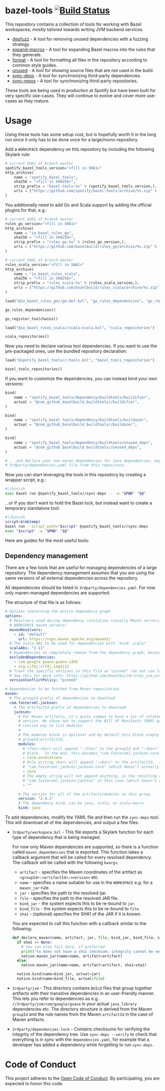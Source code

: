 # bazel-tools [![Build Status](https://travis-ci.org/spotify/bazel-tools.svg?branch=master)](https://travis-ci.org/spotify/bazel-tools)

This repository contains a collection of tools for working with Bazel workspaces; mostly tailored
towards writing JVM backend services.

  - [depfuzz](depfuzz) - A tool for removing unused dependencies with a fuzzing strategy.
  - [expand-macros](expand-macros) - A tool for expanding Bazel macros into the rules that they
    generate.
  - [format](format) - A tool for formatting all files in the repository according to common style
    guides.
  - [unused](unused) - A tool for showing source files that are not used in the build.
  - [sync-deps](sync-deps) - A tool for synchronizing third-party dependencies.
  - [sync-repos](sync-repos) - A tool for synchronizing third-party repositories.

These tools are being used in production at Spotify but have been built for very specific use-cases.
They will continue to evolve and cover more use-cases as they mature.

# Usage

Using these tools has some setup cost, but is hopefully worth it in the long run since it only has
to be done once for a large/mono-repository.

Add a `WORKSPACE` dependency on this repository by including the following Skylark rule:

```python
# current SHA1 of branch master
spotify_bazel_tools_version="<fill in SHA1>"
http_archive(
    name = "spotify_bazel_tools",
    sha256 = "<fill in SHA256>",
    strip_prefix = "bazel-tools-%s" % (spotify_bazel_tools_version,),
    urls = ["https://github.com/spotify/bazel-tools/archive/%s.zip" % (spotify_bazel_tools_version,)],
)
```

You additionally need to add Go and Scala support by adding the official plugins for that, e.g.:

```python
# current SHA1 of branch master
rules_go_version="<fill in SHA1>"
http_archive(
    name = "io_bazel_rules_go",
    sha256 = "<fill in SHA256>",
    strip_prefix = "rules_go-%s" % (rules_go_version,),
    urls = ["https://github.com/bazelbuild/rules_go/archive/%s.zip" % (rules_go_version,)],
)

# current SHA1 of branch master
rules_scala_version="<fill in SHA1>"
http_archive(
    name = "io_bazel_rules_scala",
    sha256 = "<fill in SHA256>",
    strip_prefix = "rules_scala-%s" % (rules_scala_version,),
    urls = ["https://github.com/bazelbuild/rules_scala/archive/%s.zip" % (rules_scala_version,)],
)

load("@io_bazel_rules_go//go:def.bzl", "go_rules_dependencies", "go_register_toolchains")

go_rules_dependencies()

go_register_toolchains()

load("@io_bazel_rules_scala//scala:scala.bzl", "scala_repositories")

scala_repositories()
```

Now you need to declare various tool dependencies.  If you want to use the pre-packaged ones, use
the bundled repository declaration:

```python
load("@spotify_bazel_tools//:tools.bzl", "bazel_tools_repositories")

bazel_tools_repositories()
```

If you want to customize the dependencies, you can instead bind your own versions:

```python
bind(
    name = "spotify_bazel_tools/dependency/buildtools/buildifier",
    actual = "@com_github_bazelbuild_buildtools//buildifier",
)

bind(
    name = "spotify_bazel_tools/dependency/buildtools/buildozer",
    actual = "@com_github_bazelbuild_buildtools//buildozer",
)

bind(
    name = "spotify_bazel_tools/dependency/buildtools/unused_deps",
    actual = "@com_github_bazelbuild_buildtools//unused_deps",
)

# ...and declare your own maven dependencies for Java dependencies, maybe by copy-pasting the
# 3rdparty/dependencies.yaml file from this repository.
```

Now you can start leveraging the tools in this repository by creating a wrapper script, e.g.:

```bash
#!/bin/sh
exec bazel run @spotify_bazel_tools//sync-deps -- -w "$PWD" "$@"
```

...or if you don't want to hold the Bazel lock, but instead want to create a temporary standalone
tool:

```bash
#!/bin/sh
script=$(mktemp)
bazel run --script_path="$script" @spotify_bazel_tools//sync-deps
exec "$script" -w "$PWD" "$@"
```

Here are guides for the most useful tools:

## Dependency management

There are a few tools that are useful for managing dependencies of a large repository.  The
dependency management assumes that you are using the same versions of all external dependencies
across the repository.

All dependencies should be listed in `3rdparty/dependencies.yaml`.  For now only maven-managed
dependencies are supported.

The structure of that file is as follows:

```yaml
# Options concerning the entire dependency graph
options:
  # Resolvers used during dependency resolution (usually Maven servers). Does not need to match your
  # WORKSPACE maven_servers!
  mavenResolvers:
    - id: "default"
      url: https://repo.maven.apache.org/maven2/
  # The Scala ABI to be used for dependencies with `kind: scala*`
  scalaAbi: "2.11"
  # Dependencies to completely remove from the dependency graph, because they are not needed.
  excludedDependencies:
    - com.google.guava:guava-jdk5
    - org.slf4j:slf4j-log4j12
  # Treat the specific versions in this file as "pinned" (do not use later versions)
  # See this for more info: https://github.com/bazelbuild/rules_jvm_external#resolving-user-specified-and-transitive-dependency-version-conflicts
  versionConflictPolicy: "pinned"

# Dependencies to be fetched from Maven repositories
maven:
  # The groupId prefix of dependencies to download
  com.fasterxml.jackson:
    # The artifactId prefix of dependencies to download
    jackson:
      # For Maven artifacts, it's quite common to have a lot of related artifacts with the same
      # version. We chose not to support the Bill Of Manifests (BOM) pattern, and instead use a more
      # concise way to list modules.
      #
      # The modules block is optional and by default this block simply includes the artifact
      # groupId:artifactId.
      modules:
        # <foo>:<bar> will append ".<foo>" to the groupId and "-<bar>" to the artifactId of this
        # block.  In the end, this becomes "com.fasterxml.jackson.core:jackson-annotations"
        - core:annotations
        # Only writing <bar> will append "-<bar>" to the artifactId.  In the end, this becomes
        # "com.fasterxml.jackson:jackson-core" (which doesn't actually exist).
        - core
        # The empty string will not append anything, so the resulting artifact would become
        # "com.fasterxml.jackson:jackson" in this case (which doesn't actually exist).
        - ""

      # The version for all of the artifacts/modules in this group.
      version: "2.9.1"
      # The dependency kind; can be java, scala, or scala-macro
      kind: java
```

To add dependencies, modify the YAML file and then run the `sync-deps` tool.  This will download all
of the dependencies, and output a few files:

  - `3rdparty/workspace.bzl` - This file exports a Skylark function for each type of dependency that
    is being managed.

    For now only Maven dependencies are supported, so there is a function called
    `maven_dependencies` that is exported.  This function takes a callback argument that will be
    called for every resolved dependency.  The callback will be called with the following `kwargs`:

      - `artifact` - specifies the Maven coordinates of the artifact as
        `<groupId>:<artifactId>:<version>` etc.
      - `name` - specifies a name suitable for use in the `WORKSPACE` e.g. for a `maven_jar` rule.
      - `jar` - specifies the path to the resolved ijar.
      - `file` - specifies the path to the resolved JAR file.
      - `bind_jar` - the system expects this to be re-bound to `jar`.
      - `bind_file` - the system expects this to be re-bound to `file`.
      - `sha1` - (optional) specifies the SHA1 of the JAR if it is known.

    You are expected to call this function with a callback similar to the following:

    ```python
    def declare_maven(name, artifact, jar, file, bind_jar, bind_file, sha1=None):
      if sha1 == None:
        # You can also fail here, if preferred
        print("%s does not have a sha1 checksum; integrity cannot be verified" % (artifact,))
        native.maven_jar(name=name, artifact=artifact)
      else:
        native.maven_jar(name=name, artifact=artifact, sha1=sha1)

      native.bind(name=bind_jar, actual=jar)
      native.bind(name=bind_file, actual=file)
    ```
  - `3rdparty/jvm` - This directory contains `BUILD` files that group together artifacts with their
    transitive dependencies in an user-friendly manner.  This lets you refer to dependencies as e.g.
    `//3rdparty/jvm/com/google/guava` in your actual `java_library` dependencies etc.  The directory
    structure is derived from the Maven `groupId` and the rule names from the Maven `artifactId` in
    the case of Maven artifacts.
  - `3rdparty/dependencies.lock` - Contains checksums for verifying the integrity of the dependency
    tree.  Use `sync-deps --verify` to check that everything is in sync with the
    `dependencies.yaml`, for example that a developer has added a dependency while forgetting to run
    `sync-deps`.

# Code of Conduct

This project adheres to the [Open Code of Conduct][code-of-conduct]. By participating, you are
expected to honor this code.

[code-of-conduct]: https://github.com/spotify/code-of-conduct/blob/master/code-of-conduct.md
